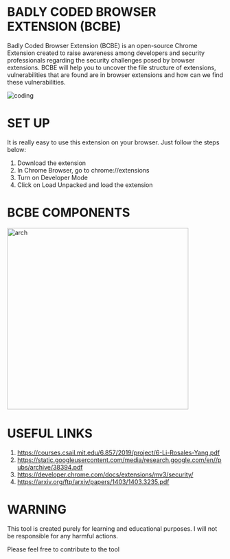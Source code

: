 # BADLY CODED BROWSER EXTENSION (BCBE)
Badly Coded Browser Extension (BCBE) is an open-source Chrome Extension created to raise awareness among developers and security professionals regarding the security challenges posed by browser extensions. BCBE will help you to uncover the file structure of extensions, vulnerabilities that are found are in browser extensions and how can we find these vulnerabilities. 

![coding](https://github.com/infosecak/BCBE/assets/70256749/0ee481f1-b340-42b8-a07e-6f3b46c114d5)

# SET UP
It is really easy to use this extension on your browser. Just follow the steps below:
1. Download the extension
2. In Chrome Browser, go to chrome://extensions
3. Turn on Developer Mode 
4. Click on Load Unpacked and load the extension

# BCBE COMPONENTS
<img width="422" alt="arch" src="https://github.com/infosecak/BCBE/assets/70256749/9ec395ea-4505-4784-892b-3085f2e1e270">


# USEFUL LINKS
1. https://courses.csail.mit.edu/6.857/2019/project/6-Li-Rosales-Yang.pdf
2. https://static.googleusercontent.com/media/research.google.com/en//pubs/archive/38394.pdf
3. https://developer.chrome.com/docs/extensions/mv3/security/
4. https://arxiv.org/ftp/arxiv/papers/1403/1403.3235.pdf

# WARNING
This tool is created purely for learning and educational purposes. I will not be responsible for any harmful actions. 

Please feel free to contribute to the tool
